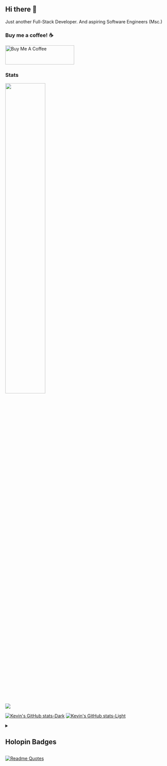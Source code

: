 ## Hi there 👋

<!--
**KGriego/KGriego** is a ✨ _special_ ✨ repository because its `README.md` (this file) appears on your GitHub profile.

Here are some ideas to get you started:

- 🔭 I’m currently working on ...
- 🌱 I’m currently learning ...
- 👯 I’m looking to collaborate on ...
- 🤔 I’m looking for help with ...
- 💬 Ask me about ...
- 📫 How to reach me: ...
- 😄 Pronouns: ...
- ⚡ Fun fact: ...
-->

Just another Full-Stack Developer. And aspiring Software Engineers (Msc.)


### Buy me a coffee! ☕
<a href="https://www.buymeacoffee.com/kgriego" target="_blank"><img src="https://cdn.buymeacoffee.com/buttons/v2/default-yellow.png" alt="Buy Me A Coffee" height="60px" width="217px" ></a>


### Stats
<p>
  <img height="50%" width="auto" src ="https://github-readme-stats.vercel.app/api/top-langs/?username=kgriego&layout=compact&hide_border=true&theme=darcula&bg_color=00000000&langs_count=6"><br/>
  <img src ="https://github-readme-streak-stats.herokuapp.com?user=kgriego&theme=darcula&hide_border=true&background=FFFFFF00">
  <br>
</p>

[![Kevin's GitHub stats-Dark](https://github-readme-stats.vercel.app/api?username=kgriego&show_icons=true&theme=material-palenight#gh-dark-mode-only)](https://github.com/kgriego/github-readme-stats#gh-dark-mode-only)
[![Kevin's GitHub stats-Light](https://github-readme-stats.vercel.app/api?username=kgriego&show_icons=true&theme=default#gh-light-mode-only)](https://github.com/kgriego/github-readme-stats#gh-light-mode-only)

<details> 
  <summary><h2>Holopin Badges</h2></summary>

   <!-- - [![An image of @fallenbagel's Holopin badges, which is a link to view their full Holopin profile](https://holopin.me/fallenbagel)](https://holopin.io/@fallenbagel) -->
</details>

[![Readme Quotes](https://quotes-github-readme.vercel.app/api?type=horizontal&theme=dracula&quote=%20console.log%28'Error%3A%20User%20brain%20not%20found!'%29.%20
)](https://github.com/piyushsuthar/github-readme-quotes)

